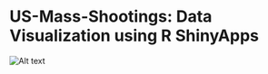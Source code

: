 # US-Mass-Shootings: Data Visualization using R ShinyApps
![Alt text](/relative/path/to/pie.jpg?raw=true "Optional Title")
